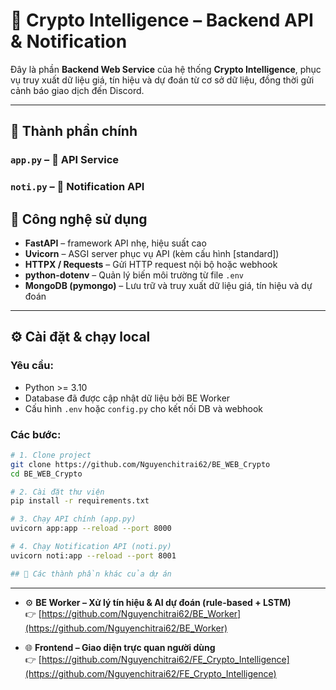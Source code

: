 # 🧠 Crypto Intelligence – Backend API & Notification

Đây là phần **Backend Web Service** của hệ thống **Crypto Intelligence**, phục vụ truy xuất dữ liệu giá, tín hiệu và dự đoán từ cơ sở dữ liệu, đồng thời gửi cảnh báo giao dịch đến Discord.

---

## 📌 Thành phần chính

### `app.py` – 📡 API Service
### `noti.py` – 🔔 Notification API

## 🧪 Công nghệ sử dụng

- **FastAPI** – framework API nhẹ, hiệu suất cao
- **Uvicorn** – ASGI server phục vụ API (kèm cấu hình [standard])
- **HTTPX / Requests** – Gửi HTTP request nội bộ hoặc webhook
- **python-dotenv** – Quản lý biến môi trường từ file `.env`
- **MongoDB (pymongo)** – Lưu trữ và truy xuất dữ liệu giá, tín hiệu và dự đoán

---

## ⚙️ Cài đặt & chạy local

### Yêu cầu:

- Python >= 3.10  
- Database đã được cập nhật dữ liệu bởi BE Worker
- Cấu hình `.env` hoặc `config.py` cho kết nối DB và webhook

### Các bước:

```bash
# 1. Clone project
git clone https://github.com/Nguyenchitrai62/BE_WEB_Crypto
cd BE_WEB_Crypto

# 2. Cài đặt thư viện
pip install -r requirements.txt

# 3. Chạy API chính (app.py)
uvicorn app:app --reload --port 8000

# 4. Chạy Notification API (noti.py)
uvicorn noti:app --reload --port 8001

## 🧩 Các thành phần khác của dự án
```

---

- ⚙️ **BE Worker – Xử lý tín hiệu & AI dự đoán (rule-based + LSTM)**  
  👉 [https://github.com/Nguyenchitrai62/BE_Worker](https://github.com/Nguyenchitrai62/BE_Worker)

- 🌐 **Frontend – Giao diện trực quan người dùng**  
  👉 [https://github.com/Nguyenchitrai62/FE_Crypto_Intelligence](https://github.com/Nguyenchitrai62/FE_Crypto_Intelligence)
